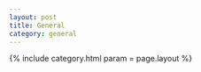 ```yaml
---
layout: post
title: General
category: general
---
```


{% include category.html param = page.layout %}
